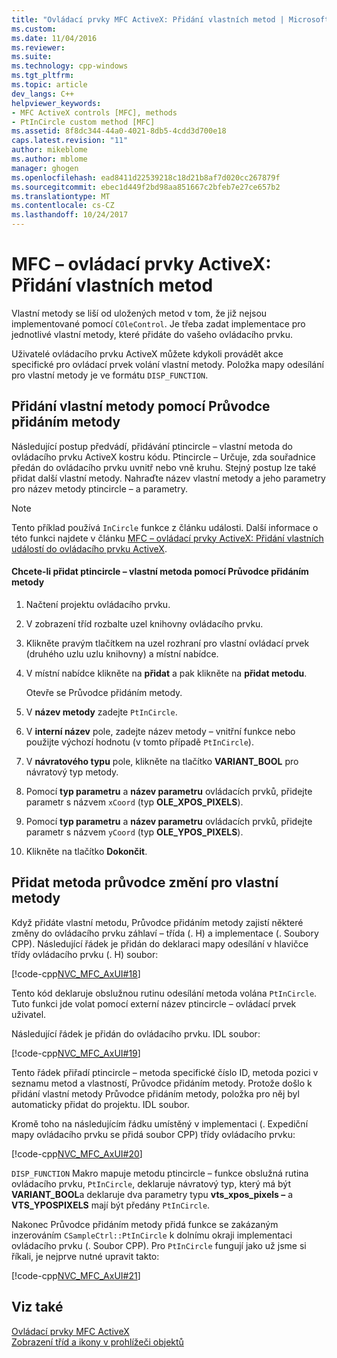 ```yaml
---
title: "Ovládací prvky MFC ActiveX: Přidání vlastních metod | Microsoft Docs"
ms.custom: 
ms.date: 11/04/2016
ms.reviewer: 
ms.suite: 
ms.technology: cpp-windows
ms.tgt_pltfrm: 
ms.topic: article
dev_langs: C++
helpviewer_keywords:
- MFC ActiveX controls [MFC], methods
- PtInCircle custom method [MFC]
ms.assetid: 8f8dc344-44a0-4021-8db5-4cdd3d700e18
caps.latest.revision: "11"
author: mikeblome
ms.author: mblome
manager: ghogen
ms.openlocfilehash: ead8411d22539218c18d21b8af7d020cc267879f
ms.sourcegitcommit: ebec1d449f2bd98aa851667c2bfeb7e27ce657b2
ms.translationtype: MT
ms.contentlocale: cs-CZ
ms.lasthandoff: 10/24/2017
---
```

# <a name="mfc-activex-controls-adding-custom-methods"></a>MFC – ovládací prvky ActiveX: Přidání vlastních metod
Vlastní metody se liší od uložených metod v tom, že již nejsou implementované pomocí `COleControl`. Je třeba zadat implementace pro jednotlivé vlastní metody, které přidáte do vašeho ovládacího prvku.  
  
 Uživatelé ovládacího prvku ActiveX můžete kdykoli provádět akce specifické pro ovládací prvek volání vlastní metody. Položka mapy odesílání pro vlastní metody je ve formátu `DISP_FUNCTION`.  
  
##  <a name="_core_adding_a_custom_method_with_classwizard"></a>Přidání vlastní metody pomocí Průvodce přidáním metody  
 Následující postup předvádí, přidávání ptincircle – vlastní metoda do ovládacího prvku ActiveX kostru kódu. Ptincircle – Určuje, zda souřadnice předán do ovládacího prvku uvnitř nebo vně kruhu. Stejný postup lze také přidat další vlastní metody. Nahraďte název vlastní metody a jeho parametry pro název metody ptincircle – a parametry.  
  
> [!NOTE]
>  Tento příklad používá `InCircle` funkce z článku události. Další informace o této funkci najdete v článku [MFC – ovládací prvky ActiveX: Přidání vlastních událostí do ovládacího prvku ActiveX](../mfc/mfc-activex-controls-adding-custom-events.md).  
  
#### <a name="to-add-the-ptincircle-custom-method-using-the-add-method-wizard"></a>Chcete-li přidat ptincircle – vlastní metoda pomocí Průvodce přidáním metody  
  
1.  Načtení projektu ovládacího prvku.  
  
2.  V zobrazení tříd rozbalte uzel knihovny ovládacího prvku.  
  
3.  Klikněte pravým tlačítkem na uzel rozhraní pro vlastní ovládací prvek (druhého uzlu uzlu knihovny) a místní nabídce.  
  
4.  V místní nabídce klikněte na **přidat** a pak klikněte na **přidat metodu**.  
  
     Otevře se Průvodce přidáním metody.  
  
5.  V **název metody** zadejte `PtInCircle`.  
  
6.  V **interní název** pole, zadejte název metody – vnitřní funkce nebo použijte výchozí hodnotu (v tomto případě `PtInCircle`).  
  
7.  V **návratového typu** pole, klikněte na tlačítko **VARIANT_BOOL** pro návratový typ metody.  
  
8.  Pomocí **typ parametru** a **název parametru** ovládacích prvků, přidejte parametr s názvem `xCoord` (typ **OLE_XPOS_PIXELS**).  
  
9. Pomocí **typ parametru** a **název parametru** ovládacích prvků, přidejte parametr s názvem `yCoord` (typ **OLE_YPOS_PIXELS**).  
  
10. Klikněte na tlačítko **Dokončit**.  
  
##  <a name="_core_classwizard_changes_for_custom_methods"></a>Přidat metoda průvodce změní pro vlastní metody  
 Když přidáte vlastní metodu, Průvodce přidáním metody zajistí některé změny do ovládacího prvku záhlaví – třída (. H) a implementace (. Soubory CPP). Následující řádek je přidán do deklaraci mapy odesílání v hlavičce třídy ovládacího prvku (. H) soubor:  
  
 [!code-cpp[NVC_MFC_AxUI#18](../mfc/codesnippet/cpp/mfc-activex-controls-adding-custom-methods_1.h)]  
  
 Tento kód deklaruje obslužnou rutinu odesílání metoda volána `PtInCircle`. Tuto funkci jde volat pomocí externí název ptincircle – ovládací prvek uživatel.  
  
 Následující řádek je přidán do ovládacího prvku. IDL soubor:  
  
 [!code-cpp[NVC_MFC_AxUI#19](../mfc/codesnippet/cpp/mfc-activex-controls-adding-custom-methods_2.idl)]  
  
 Tento řádek přiřadí ptincircle – metoda specifické číslo ID, metoda pozici v seznamu metod a vlastností, Průvodce přidáním metody. Protože došlo k přidání vlastní metody Průvodce přidáním metody, položka pro něj byl automaticky přidat do projektu. IDL soubor.  
  
 Kromě toho na následujícím řádku umístěný v implementaci (. Expediční mapy ovládacího prvku se přidá soubor CPP) třídy ovládacího prvku:  
  
 [!code-cpp[NVC_MFC_AxUI#20](../mfc/codesnippet/cpp/mfc-activex-controls-adding-custom-methods_3.cpp)]  
  
 `DISP_FUNCTION` Makro mapuje metodu ptincircle – funkce obslužná rutina ovládacího prvku, `PtInCircle`, deklaruje návratový typ, který má být **VARIANT_BOOL**a deklaruje dva parametry typu **vts_xpos_pixels –** a **VTS_YPOSPIXELS** mají být předány `PtInCircle`.  
  
 Nakonec Průvodce přidáním metody přidá funkce se zakázaným inzerováním `CSampleCtrl::PtInCircle` k dolnímu okraji implementaci ovládacího prvku (. Soubor CPP). Pro `PtInCircle` fungují jako už jsme si říkali, je nejprve nutné upravit takto:  
  
 [!code-cpp[NVC_MFC_AxUI#21](../mfc/codesnippet/cpp/mfc-activex-controls-adding-custom-methods_4.cpp)]  
  
## <a name="see-also"></a>Viz také  
 [Ovládací prvky MFC ActiveX](../mfc/mfc-activex-controls.md)   
 [Zobrazení tříd a ikony v prohlížeči objektů](/visualstudio/ide/class-view-and-object-browser-icons)

